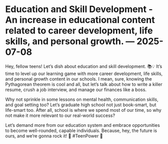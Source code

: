 # Education and Skill Development - An increase in educational content related to career development, life skills, and personal growth. — 2025-07-08

Hey, fellow teens! Let’s dish about education and skill development. 📚💡 It’s time to level up our learning game with more career development, life skills, and personal growth content in our schools. I mean, sure, knowing the Pythagorean theorem is cool and all, but let’s talk about how to write a killer resume, crush a job interview, and manage our finances like a boss. 

Why not sprinkle in some lessons on mental health, communication skills, and goal setting too? Let’s graduate high school not just book-smart, but life-smart too. After all, school is where we spend most of our time, so why not make it more relevant to our real-world success? 

Let’s demand more from our education system and embrace opportunities to become well-rounded, capable individuals. Because, hey, the future is ours, and we’re gonna rock it! 🚀 #TeenPower 🌟